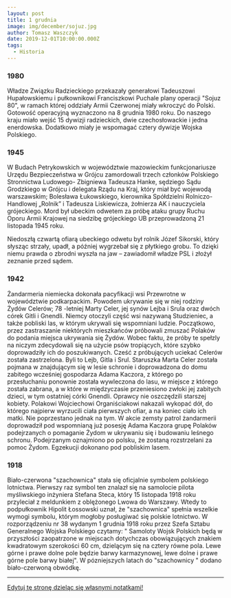 ```yaml
---
layout: post
title: 1 grudnia
image: img/december/sojuz.jpg
author: Tomasz Waszczyk
date: 2019-12-01T10:00:00.000Z
tags:
  - Historia
---
```


### 1980

Władze Związku Radzieckiego przekazały generałowi Tadeuszowi Hupałowskiemu i pułkownikowi Franciszkowi Puchale plany operacji "Sojuz 80", w ramach której oddziały Armii Czerwonej miały wkroczyć do Polski. Gotowość operacyjną wyznaczono na 8 grudnia 1980 roku. Do naszego kraju miało wejść 15 dywizji radzieckich, dwie czechosłowackie i jedna enerdowska. Dodatkowo miały je wspomagać cztery dywizje Wojska Polskiego.

### 1945

W Budach Petrykowskich w województwie mazowieckim funkcjonariusze Urzędu Bezpieczeństwa w Grójcu zamordowali trzech członków Polskiego Stronnictwa Ludowego- Zbigniewa Tadeusza Hanke, sędziego Sądu Grodzkiego w Grójcu i delegata Rządu na Kraj, który miał być wojewodą warszawskim; Bolesława Łukowskiego, kierownika Spółdzielni Rolniczo-Handlowej „Rolnik” i Tadeusza Liskiewicza, żołnierza AK i nauczyciela grójeckiego. Mord był ubeckim odwetem za próbę ataku grupy Ruchu Oporu Armii Krajowej na siedzibę grójeckiego UB przeprowadzoną 21 listopada 1945 roku.

Niedoszłą czwartą ofiarą ubeckiego odwetu był rolnik Józef Sikorski, który słysząc strzały, upadł, a później wygrzebał się z płytkiego grobu. To dzięki niemu prawda o zbrodni wyszła na jaw – zawiadomił władze PSL i złożył zeznanie przed sądem.

### 1942

Żandarmeria niemiecka dokonała pacyfikacji wsi Przewrotne w województwie podkarpackim. Powodem ukrywanie się w niej rodziny Żydów Celerów; 78 -letniej Marty Celer, jej synów Lejba i Srula oraz dwóch córek Gitli i Gnendli.
Niemcy otoczyli część wsi nazywaną Studzieniec, a także pobliski las, w którym ukrywali się wspomniani ludzie. Początkowo, przez zastraszanie niektórych mieszkańców próbowali zmuszać Polaków do podania miejsca ukrywania się Żydów. Wobec faktu, że próby te spełzly na niczym zdecydowali się na użycie psów tropiących, które szybko doprowadziły ich do poszukiwanych. Cześć z próbujących uciekać Celerów została zastrzelona. Byli to Lejb, Gitla i Srul. Staruszka Marta Celer została pojmana w znajdującym się w lesie schronie i doprowadzona do domu zabitego wcześniej gospodarza Adama Kaczora, z którego po przesłuchaniu ponownie została wywleczona do lasu, w miejsce z którego została zabrana, a w które w międzyczasie przeniesiono zwłoki jej zabitych dzieci, w tym ostatniej córki Gnendli. Oprawcy nie oszczędzili starszej kobiety. Polakowi Wojciechowi Organiściakowi nakazali wykopać dół, do którego najpierw wyrzucili ciała pierwszych ofiar, a na koniec ciało ich matki.
Nie poprzestano jednak na tym. W akcie zemsty patrol żandarmerii doprowadził pod wspomnianą już posesję Adama Kaczora grupę Polaków podejrzanych o pomaganie Żydom w ukrywaniu się i budowaniu leśnego schronu. Podejrzanym oznajmiono po polsku, że zostaną rozstrzelani za pomoc Żydom. Egzekucji dokonano pod pobliskim lasem.

### 1918

Biało-czerwona "szachownica" stała się oficjalnie symbolem polskiego lotnictwa. Pierwszy raz symbol ten znalazł się na samolocie pilota myśliwskiego inżyniera Stefana Steca, który 15 listopada 1918 roku przyleciał z meldunkiem z oblężonego Lwowa do Warszawy. Wtedy to podpułkownik Hipolit Łossowski uznał, że "szachownica" spełnia wszelkie wymogi symbolu, którym mogłoby posługiwać się polskie lotnictwo.
W rozporządzeniu nr 38 wydanym 1 grudnia 1918 roku przez Szefa Sztabu Generalnego Wojska Polskiego czytamy:
" Samoloty Wojsk Polskich będą w przyszłości zaopatrzone w miejscach dotychczas obowiązujących znakiem kwadratowym szerokości 60 cm, dzielącym się na cztery równe pola. Lewe górne i prawe dolne pole będzie barwy karmazynowej, lewe dolne i prawe górne pole barwy białej".
W pózniejszych latach do "szachownicy " dodano biało-czerwoną obwódkę.

---

<a href="https://github.com/TomaszWaszczyk/historia.waszczyk.com/edit/master/src/content/december-1.md" target="_blank">Edytuj tę stronę dzieląc się własnymi notatkami!</a>
